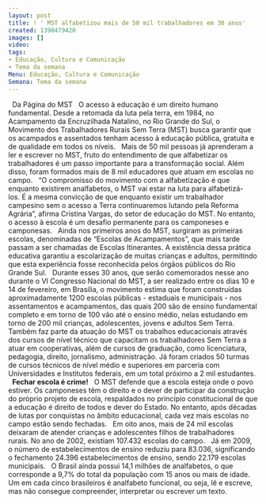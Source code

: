 ```yaml
---
layout: post
title: ! ' MST alfabetizou mais de 50 mil trabalhadores em 30 anos'
created: 1390479420
images: []
video: 
tags:
- Educação, Cultura e Comunicação
- Tema da semana
Menu: Educação, Cultura e Comunicação
Semana: Tema da semana
---
```



 
Da Página do MST
 
O acesso à educação é um direito humano fundamental. Desde a retomada da luta pela terra, em 1984, no Acampamento da Encruzilhada Natalino, no Rio Grande do Sul, o Movimento dos Trabalhadores Rurais Sem Terra (MST) busca garantir que os acampados e assentados tenham acesso à educação pública, gratuita e de qualidade em todos os níveis.
 
Mais de 50 mil pessoas já aprenderam a ler e escrever no MST, fruto do entendimento de que alfabetizar os trabalhadores é um passo importante para a transformação social. Além disso, foram formados mais de 8 mil educadores que atuam em escolas no campo.
 
“O compromisso do movimento com a alfabetização é que enquanto existirem analfabetos, o MST vai estar na luta para alfabetizá-los. É a mesma convicção de que enquanto existir um trabalhador campesino sem o acesso a Terra continuaremos lutando pela Reforma Agrária”, afirma Cristina Vargas, do setor de educação do MST. No entanto, o acesso à escola é um desafio permanente para os camponeses e camponesas.
 
Ainda nos primeiros anos do MST, surgiram as primeiras escolas, denominadas de “Escolas de Acampamentos”, que mais tarde passam a ser chamadas de Escolas Itinerantes. A existência dessa prática educativa garantiu a escolarização de muitas crianças e adultos, permitindo que esta experiência fosse reconhecida pelos órgãos públicos do Rio Grande Sul.
 
Durante esses 30 anos, que serão comemorados nesse ano durante o VI Congresso Nacional do MST, a ser realizado entre os dias 10 e 14 de fevereiro, em Brasília, o movimento estima que foram construídas aproximadamente 1200 escolas públicas - estaduais e municipais - nos assentamentos e acampamentos, das quais 200 são de ensino fundamental completo e em torno de 100 vão até o ensino médio, nelas estudando em torno de 200 mil crianças, adolescentes, jovens e adultos Sem Terra.
 
Também faz parte da atuação do MST os trabalhos educacionais através dos cursos de nível técnico que capacitam os trabalhadores Sem Terra a atuar em cooperativas, além de cursos de graduação, como licenciatura, pedagogia, direito, jornalismo, administração. Já foram criados 50 turmas de cursos técnicos de nível médio e superiores em parceria com Universidades e Institutos federais, em um total próximo a 2 mil estudantes.
 
**Fechar escola é crime!**
 
O MST defende que a escola esteja onde o povo estiver. Os camponeses têm o direito e o dever de participar da construção do próprio projeto de escola, respaldados no princípio constitucional de que a educação é direito de todos e dever do Estado.
No entanto, após décadas de lutas por conquistas no âmbito educacional, cada vez mais escolas no campo estão sendo fechadas.
 
Em oito anos, mais de 24 mil escolas deixaram de atender crianças e adolescentes filhos de trabalhadores rurais. No ano de 2002, existiam 107.432 escolas do campo.
 
Já em 2009, o número de estabelecimentos de ensino reduziu para 83.036, significando o fechamento 24.396 estabelecimentos de ensino, sendo 22.179 escolas municipais.
 
O Brasil ainda possui 14,1 milhões de analfabetos, o que corresponde a 9,7% do total da população com 15 anos ou mais de idade. Um em cada cinco brasileiros é analfabeto funcional, ou seja, lê e escreve, mas não consegue compreender, interpretar ou escrever um texto.
 
